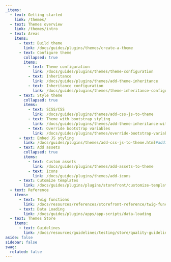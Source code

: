 ```yaml
---
_items:
  - text: Getting started
    link: /themes/
  - text: Themes overview
    link: /themes/intro
  - text: Areas
    items:
      - text: Build theme
        link: /docs/guides/plugins/themes/create-a-theme
      - text: Configure theme
        collapsed: true
        items:
          - text: Theme configuration
            link: /docs/guides/plugins/themes/theme-configuration    
          - text: Inheritance
            link: /docs/guides/plugins/themes/add-theme-inheritance
          - text: Inheritance configuration
            link: /docs/guides/plugins/themes/theme-inheritance-configuration
      - text: Style theme
        collapsed: true
        items:
          - text: SCSS/CSS
            link: /docs/guides/plugins/themes/add-css-js-to-theme
          - text: Theme with bootstrap styling
            link: /docs/guides/plugins/themes/add-theme-inheritance-without-resources
          - text: Override bootstrap variables
            link: /docs/guides/plugins/themes/override-bootstrap-variables-in-a-theme
      - text: Embed JS styling
        link: /docs/guides/plugins/themes/add-css-js-to-theme.html#adding-custom-js
      - text: Add assets
        collapsed: true
        items:
          - text: Custom assets
            link: /docs/guides/plugins/themes/add-assets-to-theme
          - text: Icons
            link: /docs/guides/plugins/themes/add-icons
      - text: Cutomize templates
        link: /docs/guides/plugins/plugins/storefront/customize-templates
  - text: Reference
    items:
      - text: Twig functions
        link: /docs/resources/references/storefront-reference/twig-function-reference
      - text: Data Loading
        link: /docs/guides/plugins/apps/app-scripts/data-loading
  - text: Themes Store
    items:
      - text: Guidelines
        link: /docs/resources/guidelines/testing/store/quality-guidelines-apps/
aside: false
sidebar: false
swag:
  related: false
---
```


<SwagLanding>
    <template #title>Craft beautiful themes that inspire</template>
    <template #description>
        <p>Themes allow merchants to transport their brand and identity. They are the way they present their products and services. Create a theme and sell it in the store so that merchants can use it in their stores.</p>
        <p>Shopware's theme system is based on twig and an inheritance mechanism, so you can write individual themes without breaking Shopware's core functionalities.</p>
    </template>
    <template #ctas>
        <PageRef page="/docs/guides/plugins/themes/theme-base-guide.html" title="Start building a theme" sub="Learn how to set up a theme for your storefront from scratch." />
    </template>
    <template #exposed>
        <SwagLandingCardList>
            <template #title>Starter guides</template>
            <template #description>
                Here is a handful of tutorials to follow along that make you familiar with some of our concepts:
            </template>
            <template #cards>
                <PageRef page="/docs/guides/plugins/themes/theme-configuration">
                    <template #title>Theme configuration</template>
                    <template #sub>Add options to your theme, so merchants can customize it to their needs.</template>
                </PageRef>
                <PageRef page="/docs/guides/plugins/themes/add-assets-to-theme">
                    <template #title>Add custom assets</template>
                    <template #sub>Learn how to add custom styles, scripts, and assets to your theme.</template>
                </PageRef>
                <PageRef page="/docs/guides/plugins/themes/add-theme-inheritance">
                    <template #title>Theme inheritance</template>
                    <template #sub>Build a family of themes that inherit from each other for all your custom projects.</template>
                </PageRef>
            </template>
        </SwagLandingCardList>
        <SwagLandingCardList>
            <template #title>Highlights</template>
            <template #description>
                Themes in Shopware serve a crucial role in defining the visual and structural appearance of your online store. They determine how your e-commerce website looks to your customers and how it presents your products and content. Here are the primary functions and aspects of themes in Shopware:
            </template>
            <div class="grid gap-8">
                <div class="grid md:grid-cols-2 gap-8">
                    <SwagCardSummary icon="boxes">
                        <template #title>Build and configure theme</template>
                        <ul>
                            <li><a href="/docs/guides/plugins/themes/create-a-theme">Create plugin based theme</a></li>
                            <li><a href="/docs/guides/plugins/themes/theme-configuration">Theme configuration</a></li>
                            <li><a href="/docs/guides/plugins/themes/theme-inheritance-configuration">Inherit theme configurations</a></li>
                        </ul>
                    </SwagCardSummary>
                    <SwagCardSummary icon="figma">
                        <template #title>Style theme</template>
                        <ul>
                            <li><a href="/docs/guides/plugins/themes/add-css-js-to-theme">SCSS/CSS</a></li>
                            <li><a href="/docs/guides/plugins/themes/add-theme-inheritance-without-resources">Theme with bootstrap styling</a></li>
                            <li><a href="/docs/guides/plugins/themes/override-bootstrap-variables-in-a-theme">Override bootstrap variables</a></li>
                        </ul>
                    </SwagCardSummary>
                </div>
                <div class="grid md:grid-cols-3 gap-8">
                    <SwagCardSummary icon="dashboard">
                        <template #title>Embed JS styling</template>
                        <ul>
                            <li><a href="/docs/guides/plugins/themes/add-css-js-to-theme.html#adding-custom-js">Add custom JS</a></li>
                        </ul>
                    </SwagCardSummary>
                    <SwagCardSummary icon="flow">
                        <template #title>Add assets</template>
                        <ul>
                            <li><a href="/docs/guides/plugins/themes/add-assets-to-theme">Custom Assets</a></li>
                            <li><a href="/docs/guides/plugins/apps/payment#asynchronous-payments">Icons</a></li>
                        </ul>
                    </SwagCardSummary>
                    <SwagCardSummary icon="image-text">
                        <template #title>Templates</template>
                        <ul>
                            <li><a href="/docs/guides/plugins/plugins/storefront/customize-templates">Add custom templates</a></li>
                        </ul>
                    </SwagCardSummary>
                </div>
            </div>
        </SwagLandingCardList>
    </template>
</SwagLanding>
